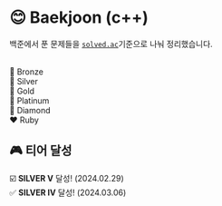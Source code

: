 # 😊 Baekjoon (c++)
백준에서 푼 문제들을 <a href="https://solved.ac/problems/level">`solved.ac`</a>기준으로 나눠 정리했습니다.<br><br>

🥉 Bronze <br>
🥈 Silver <br>
🥇 Gold <br>
💚 Platinum <br>
🩵 Diamond <br>
❤️ Ruby

## 🎮 티어 달성
☑️ **SILVER V** 달성! (2024.02.29)<br>
✅ **SILVER IV** 달성! (2024.03.06)<br>
